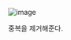 ![image](https://user-images.githubusercontent.com/108928206/187031490-0973c237-61df-46c8-871d-611c7b1b303e.png)

중복을 제거해준다.
